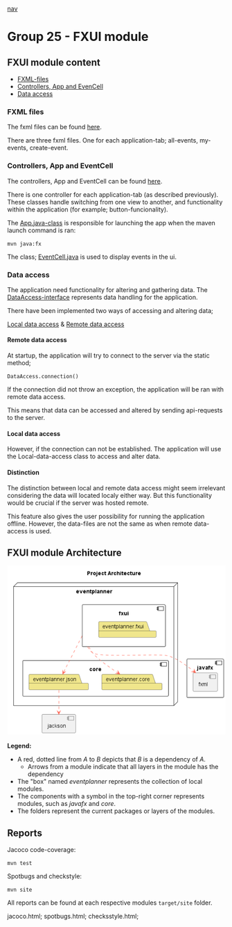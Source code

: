 [nav](../../docs/nav.md)

# Group 25 - FXUI module

## FXUI module content

- [FXML-files](./src/main/resources/eventplanner/fxui/)
- [Controllers, App and EvenCell](./src/main/java/eventplanner/fxui/)
- [Data access](./src/main/java/eventplanner/fxui/)

### FXML files


The fxml files can be found [here](/eventplanner/fxui/src/main/resources/eventplanner/fxui/).

There are three fxml files. One for each application-tab; all-events, my-events, create-event.

### Controllers, App and EventCell


The controllers, App and EventCell can be found [here](/eventplanner/fxui/src/main/java/eventplanner/fxui/).

There is one controller for each application-tab (as described previously). These classes handle switching from one view to another, and functionality within the application (for example; button-funcionality).

The [App.java-class](./src/main/java/eventplanner/fxui/App.java) is responsible for launching the app when the maven launch command is ran: 

    mvn java:fx

The class; [EventCell.java](./src/main/java/eventplanner/fxui/EventCell.java) is used to display events in the ui.

### Data access

The application need functionality for altering and gathering data. The [DataAccess-interface](./src/main/java/eventplanner/fxui/DataAccess.java) represents data handling for the application.

There have been implemented two ways of accessing and altering data;

[Local data access](./src/main/java/eventplanner/fxui/LocalDataAccess.java) & [Remote data access](./src/main/java/eventplanner/fxui/RemoteDataAccess.java)

#### Remote data access
At startup, the application will try to connect to the server via the static method;

    DataAccess.connection()

If the connection did not throw an exception, the application will be ran with remote data access.

This means that data can be accessed and altered by sending api-requests to the server.


#### Local data access

However, if the connection can not be established. The application will use the Local-data-access class to access and alter data.

#### Distinction
The distinction between local and remote data access might seem irrelevant considering the data will located localy either way. But this functionality would be crucial if the server was hosted remote.

This feature also gives the user possibility for running the application offline. However, the data-files are not the same as when remote data-access is used.

## FXUI module Architecture
![Architecture diagram](../../docs/diagrams/architecture.png)

**Legend:**
 - A red, dotted line from *A* to *B* depicts that *B* is a dependency of *A*.
    - Arrows from a module indicate that all layers in the module has the dependency
 - The "box" named *eventplanner* represents the collection of local modules.
 - The components with a symbol in the top-right corner represents modules, such as *javafx* and *core*.
 - The folders represent the current packages or layers of the modules.


## Reports

Jacoco code-coverage:

 ```
mvn test
```
Spotbugs and checkstyle:

 ```
mvn site
```

All reports can be found at each respective modules `target/site` folder.

jacoco.html;
spotbugs.html;
checksstyle.html;